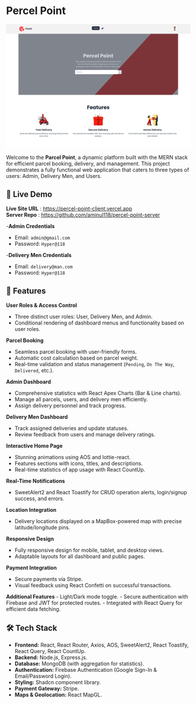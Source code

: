 # Percel Point

![Alt text](/src/assets/percel.png)

Welcome to the **Parcel Point**, a dynamic platform built with the MERN stack for efficient parcel booking, delivery, and management. This project demonstrates a fully functional web application that caters to three types of users: Admin, Delivery Men, and Users.

## 🚀 Live Demo

**Live Site URL** : https://percel-point-client.vercel.app <br>
**Server Repo** : https://github.com/aminul118/percel-point-server

-**Admin Credentials**

- Email: `admin@gmail.com`
- Password: `Hyper@118`

-**Delivery Men Credentials**

- Email: `delivery@man.com`
- Password: `Hyper@118`

## 📌 Features

**User Roles & Access Control**

- Three distinct user roles: User, Delivery Men, and Admin.
- Conditional rendering of dashboard menus and functionality based on user roles.

**Parcel Booking**

- Seamless parcel booking with user-friendly forms.
- Automatic cost calculation based on parcel weight.
- Real-time validation and status management (`Pending`, `On The Way`, `Delivered`, etc.).

**Admin Dashboard**

- Comprehensive statistics with React Apex Charts (Bar & Line charts).
- Manage all parcels, users, and delivery men efficiently.
- Assign delivery personnel and track progress.

**Delivery Men Dashboard**

- Track assigned deliveries and update statuses.
- Review feedback from users and manage delivery ratings.

**Interactive Home Page**

- Stunning animations using AOS and lottie-react.
- Features sections with icons, titles, and descriptions.
- Real-time statistics of app usage with React CountUp.

**Real-Time Notifications**

- SweetAlert2 and React Toastify for CRUD operation alerts, login/signup success, and errors.

**Location Integration**

- Delivery locations displayed on a MapBox-powered map with precise latitude/longitude pins.

**Responsive Design**

- Fully responsive design for mobile, tablet, and desktop views.
- Adaptable layouts for all dashboard and public pages.

**Payment Integration**

- Secure payments via Stripe.
- Visual feedback using React Confetti on successful transactions.

**Additional Features** - Light/Dark mode toggle. - Secure authentication with Firebase and JWT for protected routes. - Integrated with React Query for efficient data fetching.

## 🛠️ Tech Stack

- **Frontend:** React, React Router, Axios, AOS, SweetAlert2, React Toastify, React Query, React CountUp.
- **Backend:** Node.js, Express.js.
- **Database:** MongoDB (with aggregation for statistics).
- **Authentication:** Firebase Authentication (Google Sign-In & Email/Password Login).
- **Styling:** Shadcn component library.
- **Payment Gateway:** Stripe.
- **Maps & Geolocation:** React MapGL.
